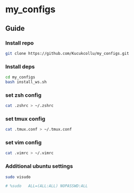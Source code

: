 # my_configs

## Guide

### Install repo
```bash
git clone https://github.com/Kucukcollu/my_configs.git
```

### Install deps
```bash
cd my_configs
bash install_ws.sh
```

### set zsh config
```bash
cat .zshrc > ~/.zshrc
```

### set tmux config
```bash
cat .tmux.conf > ~/.tmux.conf
```

### set vim config
```bash
cat .vimrc > ~/.vimrc
```

### Additional ubuntu settings
```bash
sudo visudo

# %sudo   ALL=(ALL:ALL) NOPASSWD:ALL
```
